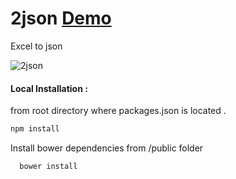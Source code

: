 2json <a href="http://162.243.145.98:3000/" target="_blank">Demo</a>
=====

Excel to json

![2json](https://raw.github.com/btomashvili/2json/master/public/images/screen2.png)

#### Local Installation  :

from root directory where packages.json is located .
```sh
npm install
```

Install bower dependencies from /public folder

```sh
  bower install
```
